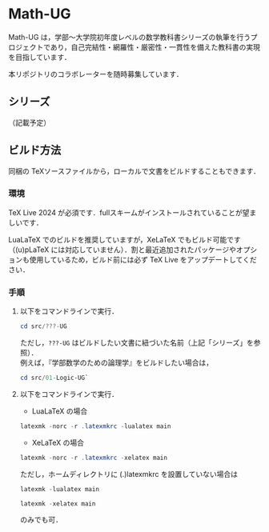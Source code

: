 # Math-UG

Math-UG は，学部～大学院初年度レベルの数学教科書シリーズの執筆を行うプロジェクトであり，自己完結性・網羅性・厳密性・一貫性を備えた教科書の実現を目指しています．

本リポジトリのコラボレーターを随時募集しています．

## シリーズ

（記載予定）

## ビルド方法

同梱の TeXソースファイルから，ローカルで文書をビルドすることもできます．

### 環境

TeX Live 2024 が必須です．fullスキームがインストールされていることが望ましいです．

LuaLaTeX でのビルドを推奨していますが，XeLaTeX でもビルド可能です（(u)pLaTeX には対応していません）．割と最近追加されたパッケージやオプションも使用しているため，ビルド前には必ず TeX Live をアップデートしてください．

### 手順

1. 以下をコマンドラインで実行．
    ```powershell
    cd src/???-UG
    ```
    ただし，`???-UG` はビルドしたい文書に紐づいた名前（上記「シリーズ」を参照）．  
    例えば，『学部数学のための論理学』をビルドしたい場合は，
    ```powershell
    cd src/01-Logic-UG`
    ```

2. 以下をコマンドラインで実行．
    - LuaLaTeX の場合
    ```powershell
    latexmk -norc -r .latexmkrc -lualatex main
    ```
   - XeLaTeX の場合
    ```powershell
    latexmk -norc -r .latexmkrc -xelatex main
    ```
    ただし，ホームディレクトリに (.)latexmkrc を設置していない場合は
    ```powershell
    latexmk -lualatex main
    ```
    ```powershell
    latexmk -xelatex main
    ```
    のみでも可．
